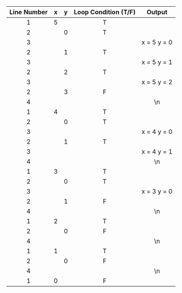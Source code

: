 Line Number | x | y | Loop Condition (T/F) | Output 
:----------:|:-:|:-:|:--------------------:|:------:
1           | 5 |   |           T          |        
2           |   | 0 |           T          |        
3           |   |   |                      | x = 5 y = 0       
2           |   | 1 |           T          |        
3           |   |   |                      | x = 5 y = 1
2           |   | 2 |           T          |        
3           |   |   |                      | x = 5 y = 2
2           |   | 3 |           F          |        
4           |   |   |                      | \n
1           | 4 |   |           T          |        
2           |   | 0 |           T          |        
3           |   |   |                      | x = 4 y = 0
2           |   | 1 |           T          |        
3           |   |   |                      | x = 4 y = 1
4           |   |   |                      | \n
1           | 3 |   |           T          |        
2           |   | 0 |           T          |        
3           |   |   |                      | x = 3 y = 0
2           |   | 1 |           F          |        
4           |   |   |                      | \n
1           | 2 |   |           T          |        
2           |   | 0 |           F          |        
4           |   |   |                      | \n
1           | 1 |   |           T          |        
2           |   | 0 |           F          |        
4           |   |   |                      | \n
1           | 0 |   |           F          |        
